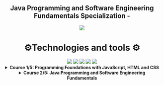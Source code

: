 <div align="center"> 
<h2 align="center"> Java Programming and Software Engineering Fundamentals Specialization -
</h2>
</div>
 <div align="center"> 
 <img src="https://www.fws.gov/carp/sites/default/files/styles/large/public/2020-08/duke_university.jpeg?itok=YGnbzGYQ"/>
 </div>


<div align="center"> 
 <h1>⚙️Technologies and tools ⚙️</h1>
 
<img src="https://img.shields.io/badge/HTML-239120?style=for-the-badge&logo=html5&logoColor=white" />
<img src="https://img.shields.io/badge/CSS3-1572B6?style=for-the-badge&logo=css3&logoColor=white"/> 
<img src="https://img.shields.io/badge/JavaScript-F7DF1E?style=for-the-badge&logo=JavaScript&logoColor=white" /> 
<img src="https://img.shields.io/badge/Java-ED8B00?style=for-the-badge&logo=openjdk&logoColor=white" /> 
<img src="https://img.shields.io/badge/Codepen-000000?style=for-the-badge&logo=codepen&logoColor=white" />



<details><summary><b> Course 1/5: Programming Foundations with JavaScript, HTML and CSS</b></summary>
- Designing a Web Page with HTML and CSS
- Building a Web Page with HTML
- HTML
- Formatting text and Nesting Tags
- Images and Storage
- Lists and Tables
- CSS Basics
- Colors and Name in CSS
- Styling with CSS
- Computational Thinking
- Number
- Algorithm
- Programming Fundamentals with JavaScript
- Variables
- Methods
- Functions
- Types
- Using variables, methods and functions
- For Loops
- Conditition Execution
- Loops and Conditionals
- Implementing the Green Screen Algorithm
- JavaScript for Web Pages
- Event-Driven Programming
- Button with Divs
- Changes Pages Interactively
- Using HTML5 Canvas
- Inputs and Events
- MiniProject: Image Filters on the Web
</details>

<details><summary><b> Course 2/5: Java Programming and Software Engineering Fundamentals</b></summary>
- Fundamental Java Syntax and Semantics
- Variables and Mathematical Operators
- Functions and Conditionals
- Classes, Types and For Each Loops
- Strings in Java
- Finding All Genes in DNA
- Debugging Code
- CSV Files and Basic Statistics in Java
- Weather CSV Problem
- MiniProjet
</details>
